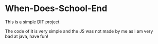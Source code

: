 # When-Does-School-End
This is a simple DIT project

The code of it is very simple and the JS was not made by me as I am very bad at java, have fun!
